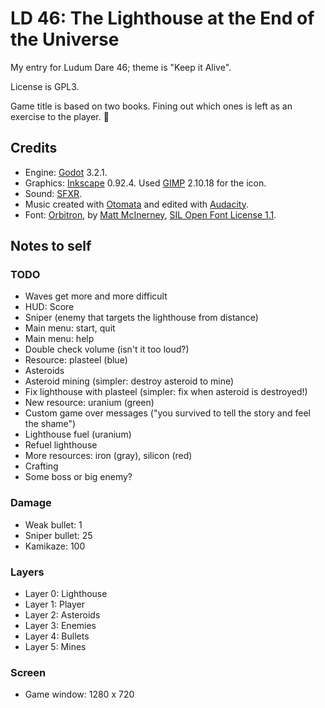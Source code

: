# LD 46: The Lighthouse at the End of the Universe

My entry for Ludum Dare 46; theme is "Keep it Alive".

License is GPL3.

Game title is based on two books. Fining out which ones is left as an exercise
to the player. 🙂

## Credits

* Engine: [Godot](http://godotengine.org) 3.2.1.
* Graphics: [Inkscape](https://inkscape.org) 0.92.4.
  Used [GIMP](https://www.gimp.org) 2.10.18 for the icon.
* Sound: [SFXR](http://www.drpetter.se/project_sfxr.html).
* Music created with [Otomata](http://earslap.com/page/otomata.html) and edited
  with [Audacity](https://www.audacityteam.org).
* Font: [Orbitron](https://www.theleagueofmoveabletype.com/orbitron), by [Matt
  McInerney](http://pixelspread.com), [SIL Open Font License
  1.1](orbitron-font-license.md).

## Notes to self

### TODO

* Waves get more and more difficult
* HUD: Score
* Sniper (enemy that targets the lighthouse from distance)
* Main menu: start, quit
* Main menu: help
* Double check volume (isn't it too loud?)
* Resource: plasteel (blue)
* Asteroids
* Asteroid mining (simpler: destroy asteroid to mine)
* Fix lighthouse with plasteel (simpler: fix when asteroid is destroyed!)
* New resource: uranium (green)
* Custom game over messages ("you survived to tell the story and feel the shame")
* Lighthouse fuel (uranium)
* Refuel lighthouse
* More resources: iron (gray), silicon (red)
* Crafting
* Some boss or big enemy?

### Damage

* Weak bullet: 1
* Sniper bullet: 25
* Kamikaze: 100

### Layers

* Layer 0: Lighthouse
* Layer 1: Player
* Layer 2: Asteroids
* Layer 3: Enemies
* Layer 4: Bullets
* Layer 5: Mines

### Screen

* Game window: 1280 x 720
